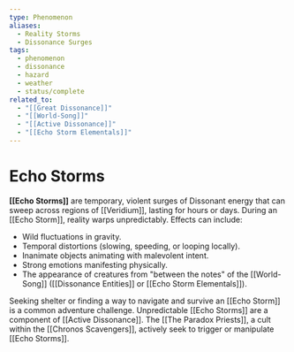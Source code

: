 ```yaml
---
type: Phenomenon
aliases:
  - Reality Storms
  - Dissonance Surges
tags:
  - phenomenon
  - dissonance
  - hazard
  - weather
  - status/complete
related_to:
  - "[[Great Dissonance]]"
  - "[[World-Song]]"
  - "[[Active Dissonance]]"
  - "[[Echo Storm Elementals]]"
---
```

# Echo Storms

**[[Echo Storms]]** are temporary, violent surges of Dissonant energy that can sweep across regions of [[Veridium]], lasting for hours or days. During an [[Echo Storm]], reality warps unpredictably. Effects can include:
* Wild fluctuations in gravity.
* Temporal distortions (slowing, speeding, or looping locally).
* Inanimate objects animating with malevolent intent.
* Strong emotions manifesting physically.
* The appearance of creatures from "between the notes" of the [[World-Song]] ([[Dissonance Entities]] or [[Echo Storm Elementals]]).

Seeking shelter or finding a way to navigate and survive an [[Echo Storm]] is a common adventure challenge. Unpredictable [[Echo Storms]] are a component of [[Active Dissonance]]. The [[The Paradox Priests]], a cult within the [[Chronos Scavengers]], actively seek to trigger or manipulate [[Echo Storms]].